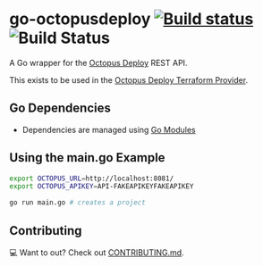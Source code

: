 # go-octopusdeploy [![Build status](https://ci.appveyor.com/api/projects/status/5t5gbqjyl8hpou52?svg=true)](https://ci.appveyor.com/project/MattHodge/go-octopusdeploy) ![Build Status](https://github.com/OctopusDeploy/go-octopusdeploy/workflows/Go/badge.svg)

A Go wrapper for the [Octopus Deploy](https://octopus.com/) REST API.

This exists to be used in the [Octopus Deploy Terraform Provider](https://github.com/OctopusDeploy/terraform-provider-octopusdeploy).

## Go Dependencies

* Dependencies are managed using [Go Modules](https://github.com/golang/go/wiki/Modules#daily-workflow)

## Using the main.go Example

```bash
export OCTOPUS_URL=http://localhost:8081/
export OCTOPUS_APIKEY=API-FAKEAPIKEYFAKEAPIKEY

go run main.go # creates a project
```

## Contributing

💻 Want to out? Check out [CONTRIBUTING.md](CONTRIBUTING.md).
